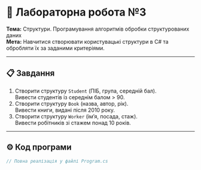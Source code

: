 # 🧮 Лабораторна робота №3  
**Тема:** Структури. Програмування алгоритмів обробки структурованих даних  
**Мета:** Навчитися створювати користувацькі структури в C# та обробляти їх за заданими критеріями.

---

## 📋 Завдання
1. Створити структуру `Student` (ПІБ, група, середній бал).  
   Вивести студентів із середнім балом > 90.  
2. Створити структуру `Book` (назва, автор, рік).  
   Вивести книги, видані після 2010 року.  
3. Створити структуру `Worker` (ім’я, посада, стаж).  
   Вивести робітників зі стажем понад 10 років.

---

## ⚙️ Код програми
```csharp
// Повна реалізація у файлі Program.cs
